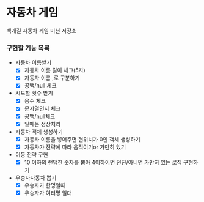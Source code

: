 # 자동차 게임

백개길 자동차 게임 미션 저장소

### 구현할 기능 목록

- 자동차 이름받기
  - [X] 자동차 이름 길이 체크(5자)
  - [X] 자동차 이름 ,로 구분하기
  - [X] 공백/null 체크
- 시도할 횟수 받기
  - [X] 음수 체크
  - [X] 문자열인지 체크
  - [X] 공백/null체크 
  - [X] 일때는 정상처리
- 자동차 객체 생성하기
  - [X] 자동차 이름을 넣어주면 현위치가 0인 객체 생성하기
  - [X] 자동차가 전략에 따라 움직이기or 가만히 있기
- 이동 전략 구현
  - [X] 10 이하의 랜덤한 숫자를 뽑아 4이하이면 전진/아니면 가만히 있는 로직 구현하기
- 우승자자동차 뽑기
  - [X] 우승자가 한명일때
  - [X] 우승자가 여러명 일대
